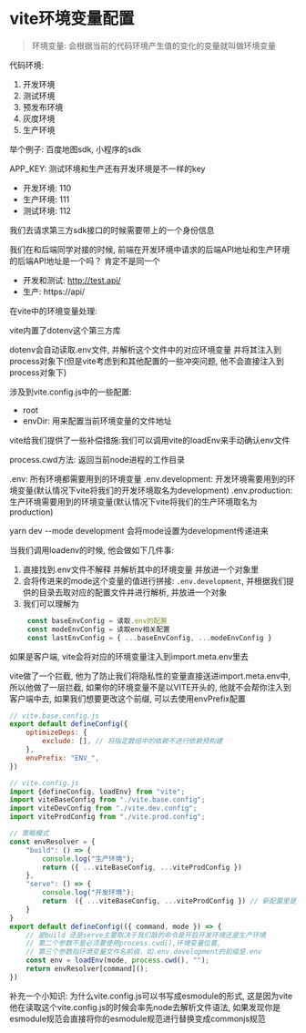 # vite环境变量配置

> 环境变量: 会根据当前的代码环境产生值的变化的变量就叫做环境变量

代码环境:
1. 开发环境
2. 测试环境
3. 预发布环境
4. 灰度环境
5. 生产环境

举个例子: 百度地图sdk, 小程序的sdk

APP_KEY: 测试环境和生产还有开发环境是不一样的key 
- 开发环境: 110
- 生产环境: 111
- 测试环境: 112

我们去请求第三方sdk接口的时候需要带上的一个身份信息

我们在和后端同学对接的时候, 前端在开发环境中请求的后端API地址和生产环境的后端API地址是一个吗？ 肯定不是同一个
- 开发和测试: http://test.api/
- 生产: https://api/

在vite中的环境变量处理:

vite内置了dotenv这个第三方库

dotenv会自动读取.env文件, 并解析这个文件中的对应环境变量 并将其注入到process对象下(但是vite考虑到和其他配置的一些冲突问题, 他不会直接注入到process对象下)

涉及到vite.config.js中的一些配置:
- root
- envDir: 用来配置当前环境变量的文件地址

vite给我们提供了一些补偿措施:我们可以调用vite的loadEnv来手动确认env文件

process.cwd方法: 返回当前node进程的工作目录

.env: 所有环境都需要用到的环境变量
.env.development: 开发环境需要用到的环境变量(默认情况下vite将我们的开发环境取名为development)
.env.production: 生产环境需要用到的环境变量(默认情况下vite将我们的生产环境取名为production)

yarn dev --mode development 会将mode设置为development传递进来

当我们调用loadenv的时候, 他会做如下几件事:
1. 直接找到.env文件不解释 并解析其中的环境变量 并放进一个对象里
2. 会将传进来的mode这个变量的值进行拼接: ```.env.development```,  并根据我们提供的目录去取对应的配置文件并进行解析, 并放进一个对象
3. 我们可以理解为
   ```js
    const baseEnvConfig = 读取.env的配置
    const modeEnvConfig = 读取env相关配置
    const lastEnvConfig = { ...baseEnvConfig, ...modeEnvConfig }
   ```

如果是客户端, vite会将对应的环境变量注入到import.meta.env里去

vite做了一个拦截, 他为了防止我们将隐私性的变量直接送进import.meta.env中, 所以他做了一层拦截, 如果你的环境变量不是以VITE开头的, 他就不会帮你注入到客户端中去, 如果我们想要更改这个前缀, 可以去使用envPrefix配置

```js
// vite.base.config.js
export default defineConfig({
    optimizeDeps: {
        exclude: [], // 将指定数组中的依赖不进行依赖预构建
    },
    envPrefix: "ENV_",
})
```

```js
// vite.config.js
import {defineConfig, loadEnv} from "vite";
import viteBaseConfig from "./vite.base.config";
import viteDevConfig from "./vite.dev.config";
import viteProdConfig from "./vite.prod.config";

// 策略模式
const envResolver = {
    "build": () => {
        console.log("生产环境");
        return ({ ...viteBaseConfig, ...viteProdConfig })
    },
    "serve": () => {
        console.log("开发环境");
        return  ({ ...viteBaseConfig, ...viteProdConfig }) // 新配置里是可能会被配置envDir .envA
    }
}
export default defineConfig(({ command, mode }) => {
    // 是build 还是serve主要取决于我们敲的命令是开启开发环境还是生产环境
    // 第二个参数不是必须要使用process.cwd(),环境变量位置,
    // 第三个参数指环境变量文件名前缀，如.env.development的前缀是.env
    const env = loadEnv(mode, process.cwd(), "");
    return envResolver[command]();
})
```

补充一个小知识: 为什么vite.config.js可以书写成esmodule的形式, 这是因为vite他在读取这个vite.config.js的时候会率先node去解析文件语法, 如果发现你是esmodule规范会直接将你的esmodule规范进行替换变成commonjs规范


